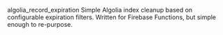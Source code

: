 algolia_record_expiration
Simple Algolia index cleanup based on configurable expiration filters. Written for Firebase Functions, but simple enough to re-purpose.

